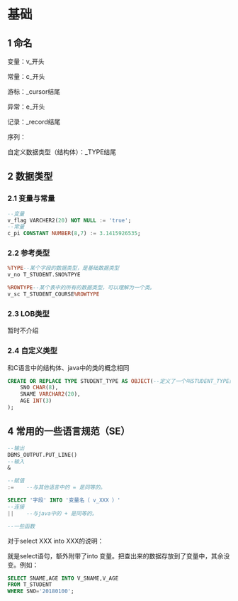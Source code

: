 # 基础

## 1 命名

变量：v\_开头

常量：c\_开头

游标：\_cursor结尾

异常：e\_开头

记录：\_record结尾

序列：

自定义数据类型（结构体）：\_TYPE结尾

## 2 数据类型

### 2.1  变量与常量

```sql
--变量
v_flag VARCHER2(20) NOT NULL := 'true';
--常量
c_pi CONSTANT NUMBER(8,7) := 3.1415926535;
```

### 2.2 参考类型

```sql
%TYPE--某个字段的数据类型，是基础数据类型
v_no T_STUDENT.SNO%TPYE

%ROWTYPE--某个表中的所有的数据类型，可以理解为一个类。
v_sc T_STUDENT_COURSE%ROWTYPE
```

### 2.3 LOB类型

暂时不介绍

### 2.4 自定义类型

和C语言中的结构体、java中的类的概念相同

```sql
CREATE OR REPLACE TYPE STUDENT_TYPE AS OBJECT(--定义了一个叫STUDENT_TYPE的数据类型
    SNO CHAR(8),
    SNAME VARCHAR2(20),
    AGE INT(3)
);
```

## 4 常用的一些语言规范（SE）

```sql
--输出
DBMS_OUTPUT.PUT_LINE()
--输入
&

--赋值
:=    --与其他语言中的 = 是同等的。

SELECT '字段' INTO '变量名（ v_XXX ）'
--连接
||    --与java中的 + 是同等的。

--一些函数

```

对于select XXX into XXX的说明：

就是select语句，额外附带了into 变量。把查出来的数据存放到了变量中，其余没变。例如：

```sql
SELECT SNAME,AGE INTO V_SNAME,V_AGE
FROM T_STUDENT
WHERE SNO='20180100';
```

